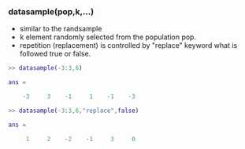 ### datasample(pop,k,...)
- similar to the randsample
- k element randomly selected from the population pop.
- repetition (replacement) is controlled by "replace" keyword what is followed 
true or false.

```matlab
>> datasample(-3:3,6)

ans =

    -3     3    -1     1    -1    -3

>> datasample(-3:3,6,"replace",false)

ans =

     1     2    -2    -1     3     0
```


